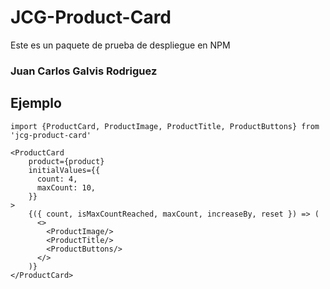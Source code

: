 # JCG-Product-Card

Este es un paquete de prueba de despliegue en NPM

### Juan Carlos Galvis Rodriguez

## Ejemplo

```
import {ProductCard, ProductImage, ProductTitle, ProductButtons} from 'jcg-product-card'
```

```
<ProductCard
    product={product}
    initialValues={{
      count: 4,
      maxCount: 10,
    }}
>
    {({ count, isMaxCountReached, maxCount, increaseBy, reset }) => (
      <>
        <ProductImage/>
        <ProductTitle/>
        <ProductButtons/>
      </>
    )}
</ProductCard>
```
